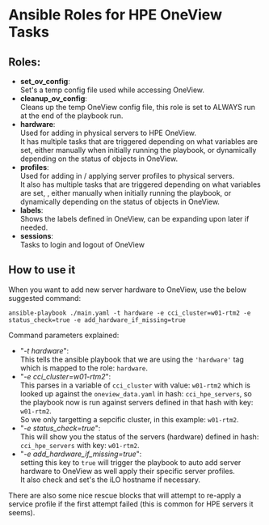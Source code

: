 # Ansible Roles for HPE OneView Tasks

## Roles:
- **set_ov_config**:<br>
  Set's a temp config file used while accessing OneView.
- **cleanup_ov_config**:<br>
  Cleans up the temp OneView config file, this role is set to ALWAYS run at the end of the playbook run.
- **hardware**:<br>
  Used for adding in physical servers to HPE OneView.<br>
  It has multiple tasks that are triggered depending on what variables are set, either manually when initially running the playbook, or dynamically depending on the status of objects in OneView.
- **profiles**:<br>
  Used for adding in / applying server profiles to physical servers.<br>
  It also has multiple tasks that are triggered depending on what variables are set, , either manually when initially running the playbook, or dynamically depending on the status of objects in OneView.
- **labels**:<br>
  Shows the labels defined in OneView, can be expanding upon later if needed.
- **sessions**:<br>
  Tasks to login and logout of OneView

## How to use it
When you want to add new server hardware to OneView, use the below suggested command:

`ansible-playbook ./main.yaml -t hardware -e cci_cluster=w01-rtm2 -e status_check=true -e add_hardware_if_missing=true`

Command parameters explained:
- "*-t hardware*":<br>
  This tells the ansible playbook that we are using the `'hardware'` tag which is mapped to the role: `hardware`.
- "*-e cci_cluster=w01-rtm2*":<br>
  This parses in a variable of `cci_cluster` with value: `w01-rtm2` which is looked up against the `oneview_data.yaml` in hash: `cci_hpe_servers`, so the playbook now is run against servers defined in that hash with key: `w01-rtm2`.<br>
  So we only targetting a sepcific cluster, in this example: `w01-rtm2`.
- "*-e status_check=true*":<br>
  This will show you the status of the servers (hardware) defined in hash: `cci_hpe_servers` with key: `w01-rtm2`.
- "*-e add_hardware_if_missing=true*":<br>
  setting this key to `true` will trigger the playbook to auto add server hardware to OneView as well apply their specific server profiles.<br>
  It also check and set's the iLO hostname if necessary.

There are also some nice rescue blocks that will attempt to re-apply a service profile if the first attempt failed (this is common for HPE servers it seems).
